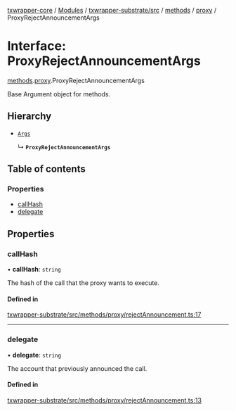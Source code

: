[txwrapper-core](../README.md) / [Modules](../modules.md) / [txwrapper-substrate/src](../modules/txwrapper_substrate_src.md) / [methods](../modules/txwrapper_substrate_src.methods.md) / [proxy](../modules/txwrapper_substrate_src.methods.proxy.md) / ProxyRejectAnnouncementArgs

# Interface: ProxyRejectAnnouncementArgs

[methods](../modules/txwrapper_substrate_src.methods.md).[proxy](../modules/txwrapper_substrate_src.methods.proxy.md).ProxyRejectAnnouncementArgs

Base Argument object for methods.

## Hierarchy

- [`Args`](../modules/txwrapper_core_src.md#args)

  ↳ **`ProxyRejectAnnouncementArgs`**

## Table of contents

### Properties

- [callHash](txwrapper_substrate_src.methods.proxy.ProxyRejectAnnouncementArgs.md#callhash)
- [delegate](txwrapper_substrate_src.methods.proxy.ProxyRejectAnnouncementArgs.md#delegate)

## Properties

### callHash

• **callHash**: `string`

The hash of the call that the proxy wants to execute.

#### Defined in

[txwrapper-substrate/src/methods/proxy/rejectAnnouncement.ts:17](https://github.com/paritytech/txwrapper-core/blob/a09c1f6/packages/txwrapper-substrate/src/methods/proxy/rejectAnnouncement.ts#L17)

___

### delegate

• **delegate**: `string`

The account that previously announced the call.

#### Defined in

[txwrapper-substrate/src/methods/proxy/rejectAnnouncement.ts:13](https://github.com/paritytech/txwrapper-core/blob/a09c1f6/packages/txwrapper-substrate/src/methods/proxy/rejectAnnouncement.ts#L13)
